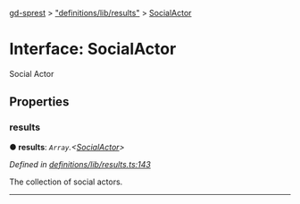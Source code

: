 [gd-sprest](../README.md) > ["definitions/lib/results"](../modules/_definitions_lib_results_.md) > [SocialActor](../interfaces/_definitions_lib_results_.socialactor.md)



# Interface: SocialActor


Social Actor


## Properties
<a id="results"></a>

###  results

**●  results**:  *`Array`.<[SocialActor](_definitions_lib_results_.socialactor.md)>* 

*Defined in [definitions/lib/results.ts:143](https://github.com/gunjandatta/sprest/blob/3de79f1/src/definitions/lib/results.ts#L143)*



The collection of social actors.




___


